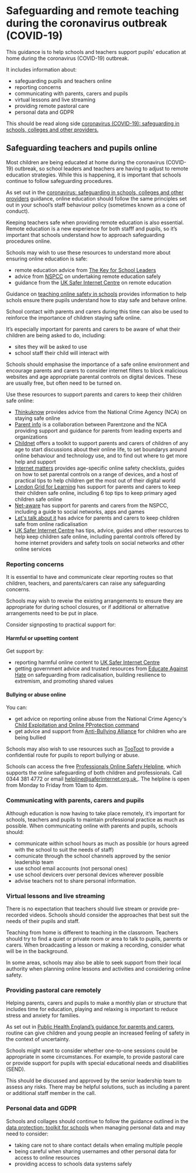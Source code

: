 # Safeguarding and remote teaching during the coronavirus outbreak (COVID-19)

This guidance is to help schools and teachers support pupils' education at home during the coronavirus (COVID-19) outbreak. 


It includes information about:

* safeguarding pupils and teachers online
* reporting concerns
* communicating with parents, carers and pupils
* virtual lessons and live streaming
* providing remote pastoral care
* personal data and GDPR

This should be read along side [coronavirus (COVID-19): safeguarding in schools, colleges and other providers.](https://www.gov.uk/government/publications/covid-19-safeguarding-in-schools-colleges-and-other-providers)

## Safeguarding teachers and pupils online

Most children are being educated at home during the coronavirus (COVID-19) outbreak, so school leaders and teachers are having to adjust to remote education strategies. While this is happening, it is important that schools continue to follow safeguarding procedures. 

As set out in the [coronavirus: safeguarding in schools, colleges and other providers](https://www.gov.uk/government/publications/covid-19-safeguarding-in-schools-colleges-and-other-providers/coronavirus-covid-19-safeguarding-in-schools-colleges-and-other-providers#child-protection-policy) guidance,
online education should follow the same principles set out in your school’s staff behaviour policy (sometimes known as a cone of conduct).

Keeping teachers safe when providing remote education is also essential. Remote education is a new experience for both stafff and pupils, so it’s important that schools understand how to approach safeguarding procedures online. 

Schools may wish to use these resources to understand more about ensuring online education is safe:

* remote education advice from [The Key for School Leaders](https://schoolleaders.thekeysupport.com/covid-19/safeguard-and-support-pupils/safeguarding-while-teaching/remote-teaching-safeguarding-pupils-and-staff/?marker=content-body)
* advice from [NSPCC](https://learning.nspcc.org.uk/news/2020/march/undertaking-remote-teaching-safely) on undertaking remote education safely
* guidance from the [UK Safer Internet Centre](https://swgfl.org.uk/resources/safe-remote-learning/) on remote education

Guidance on [teaching online safety in schools](https://www.gov.uk/government/publications/teaching-online-safety-in-schools) provides information to help schols ensure there pupils understand how to stay safe and behave online.

School contact with parents and carers during this time can also be used to reinforce the importance of children staying safe online.

It’s especially important for parents and carers to be aware of what their children are being asked to do, including:

* sites they will be asked to use
* school staff their child will interact with

Schools should emphasise the importance of a safe online environment and encourage parents and carers to consider internet filters to block malicious websites and age appropriate parental controls on digital devices. These are usually free, but often need to be turned on.

Use these resources to support parents and carers to keep their children safe online:

* [Thinkuknow](http://www.thinkuknow.co.uk/) provides advice from the National Crime Agency (NCA) on staying safe online
* [Parent info](https://parentinfo.org/) is a collaboration between Parentzone and the NCA providing support and guidance for parents from leading experts and organizations
* [Childnet](https://www.childnet.com/parents-and-carers/parent-and-carer-toolkit) offers a toolkit to support parents and carers of children of any age to start discussions about their online life, to set boundarys around online behaviour and technology use, and to find out where to get more help and support
* [Internet matters](https://www.internetmatters.org/?gclid=EAIaIQobChMIktuA5LWK2wIVRYXVCh2afg2aEAAYASAAEgIJ5vD_BwE) provides age-specific online safety checklists, guides on how to set parental controls on a range of devices, and a host of practical tips to help children get the most out of their digital world
* [London Grid for Learning](https://www.lgfl.net/online-safety/) has support for parents and carers to keep their children safe online, including 6 top tips to keep primary aged children safe online
* [Net-aware](https://www.net-aware.org.uk/) has support for parents and carers from the NSPCC, including a guide to social networks, apps and games
* [Let's talk about it](https://www.ltai.info/staying-safe-online/) has advice for parents and carers to keep children safe from online radicalisation
* [UK Safer Internet Centre](https://swgfl.org.uk/resources/safe-remote-learning/) has tips, advice, guides and other resources to help keep children safe online, including parental controls offered by home internet providers and safety tools on social networks and other online services

### Reporting concerns

It is essential to have and communicate clear reporting routes so that children, teachers, and parents/carers can raise any safeguarding concerns.

Schools may wish to reveiw the existing arrangements to ensure they are appropriate for during school closures, or if additional or alternative arrangements need to be put in place.

Consider signposting to practical support for:

#### Harmful or upsetting content

Get support by:

* reporting harmful online content to [UK Safer Internet Centre](https://www.saferinternet.org.uk/advice-centre/parents-and-carers)
* getting government advice and trusted resources from [Educate Against Hate](https://educateagainsthate.com/) on safeguarding from radicalisation, building resilience to extremism, and promoting shared values

#### Bullying or abuse online

You can:

* get advice on reporting online abuse from the National Crime Agency's [Child Exploitation and Online PProtection command](https://www.ceop.police.uk/safety-centre/) 
* get advice and support from [Anti-Bullying Alliance](https://www.anti-bullyingalliance.org.uk/tools-information/if-youre-being-bullied) for children who are being bullied

Schools may also wish to use resources such as [TooToot](https://tootoot.co.uk/) to provide a confidential route for pupils to report bullying or abuse.

Schools can access the free [Professionals Online Safety Helpline](https://www.naht.org.uk/news-and-opinion/news/pupil-support-and-safeguarding-news/professionals-online-safety-helpline/), which supports the online safeguarding of both children and professionals. Call 0344 381 4772 or email [helpline@saferinternet.org.uk.](mailto:helpline@saferinternet.org.uk). The helpline is open from Monday to Friday from 10am to 4pm.

### Communicating with parents, carers and pupils

Although education is now having to take place remotely, it’s important for schools, teachers and pupils to maintain professional practice as much as possible. When communicating online with parents and pupils, schools should:

* communicate within school hours as much as possible (or hours agreed with the school to suit the needs of staff)
* comunicate through the school channels approved by the senior leadership team
* use school email accounts (not personal ones)
* use school devicers over personal devices wherever possible
* advise teachers not to share personal information.


### Virtual lessons and live streaming

There is no expectation that teachers should live stream or provide pre-recorded videos. Schools should consider the approaches that best suit the needs of their pupils and staff.

Teaching from home is different to teaching in the classroom. Teachers should try to find a quiet or private room or area to talk to pupils, parents or carers. When broadcasting a lesson or making a recording, consider what will be in the background.

In some areas, schools may also be able to seek support from their local authority when planning online lessons and activities and considering online safety. 


### Providing pastoral care remotely

Helping parents, carers and pupils to make a monthly plan or structure that includes time for education, playing and relaxing is important to reduce stress and anxiety for families.

As set out in [Public Health England’s guidance for parents and carers](https://www.gov.uk/government/publications/covid-19-guidance-on-supporting-children-and-young-peoples-mental-health-and-wellbeing/guidance-for-parents-and-carers-on-supporting-children-and-young-peoples-mental-health-and-wellbeing-during-the-coronavirus-covid-19-outbreak#helping-children-and-young-people-cope-with-stress), routine can give children and young people an increased feeling of safety in the context of uncertainty.

Schools might want to consider whether one-to-one sessions could be appropriate in some circumstances. For example, to provide pastoral care or provide support for pupils with special educational needs and disabilities (SEND).

This should be discussed and approved by the senior leadership team to assess any risks. There may be helpful solutions, such as including a parent or additional staff member in the call.

### Personal data and GDPR

Schools and collages should continue to follow the guidance outlined in the [data protection: toolkit for schools](https://www.gov.uk/government/publications/data-protection-toolkit-for-schools) when managing personal data and may need to consider:

* taking care not to share contact details when emaling multiple people
* being careful when sharing usernames and other personal data for access to online resources
* providing access to schools data systems safely
